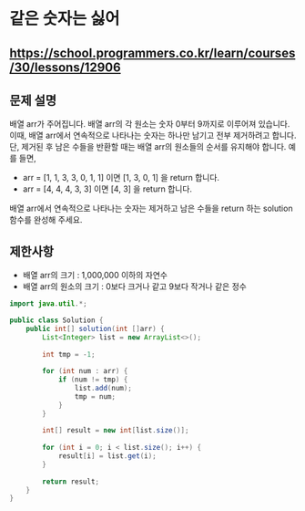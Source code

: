 # 같은 숫자는 싫어
https://school.programmers.co.kr/learn/courses/30/lessons/12906
---
## 문제 설명
배열 arr가 주어집니다. 배열 arr의 각 원소는 숫자 0부터 9까지로 이루어져 있습니다. 이때, 배열 arr에서 연속적으로 나타나는 숫자는 하나만 남기고 전부 제거하려고 합니다. 단, 제거된 후 남은 수들을 반환할 때는 배열 arr의 원소들의 순서를 유지해야 합니다. 예를 들면,

+ arr = [1, 1, 3, 3, 0, 1, 1] 이면 [1, 3, 0, 1] 을 return 합니다.
+ arr = [4, 4, 4, 3, 3] 이면 [4, 3] 을 return 합니다.

배열 arr에서 연속적으로 나타나는 숫자는 제거하고 남은 수들을 return 하는 solution 함수를 완성해 주세요.

## 제한사항
+ 배열 arr의 크기 : 1,000,000 이하의 자연수
+ 배열 arr의 원소의 크기 : 0보다 크거나 같고 9보다 작거나 같은 정수
```java
import java.util.*;

public class Solution {
    public int[] solution(int []arr) {
        List<Integer> list = new ArrayList<>();
        
        int tmp = -1;
        
        for (int num : arr) {
            if (num != tmp) {
                list.add(num);
                tmp = num;
            }
        }
        
        int[] result = new int[list.size()];
        
        for (int i = 0; i < list.size(); i++) {
            result[i] = list.get(i);
        }
        
        return result;
    }
}
```